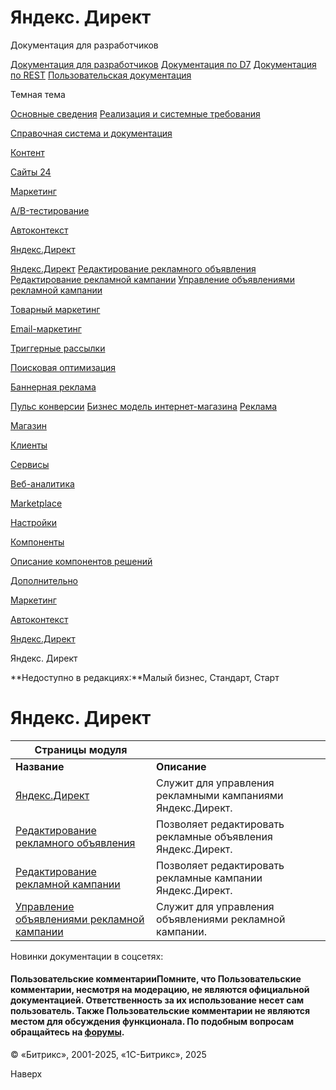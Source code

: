 # Яндекс. Директ

Документация для разработчиков

[Документация для разработчиков](https://dev.1c-bitrix.ru/api_help/)
[Документация по D7](https://dev.1c-bitrix.ru/api_d7/)
[Документация по REST](https://dev.1c-bitrix.ru/rest_help/)
[Пользовательская документация](https://dev.1c-bitrix.ru/user_help/)

Темная тема

[Основные сведения](/user_help/index.php)
[Реализация и системные требования](/user_help/reqintro.php)

[Справочная система и документация](/user_help/help/index.php)

[Контент](/user_help/content/index.php)

[Сайты 24](/user_help/sites24/index.php)

[Маркетинг](/user_help/marketing/index.php)

[A/B-тестирование](/user_help/marketing/ab_testing/index.php)

[Автоконтекст](/user_help/marketing/context_adv/index.php)

[Яндекс.Директ](/user_help/marketing/context_adv/yandex_direkt/index.php)

[Яндекс.Директ](/user_help/marketing/context_adv/yandex_direkt/seo_search_yandex_direct.php)
[Редактирование рекламного объявления](/user_help/marketing/context_adv/yandex_direkt/seo_search_yandex_direct_banner_edit.php)
[Редактирование рекламной кампании](/user_help/marketing/context_adv/yandex_direkt/seo_search_yandex_direct_edit.php)
[Управление объявлениями рекламной кампании](/user_help/marketing/context_adv/yandex_direkt/seo_search_yandex_direct_banner.php)

[Товарный маркетинг](/user_help/marketing/discounts/index.php)

[Email-маркетинг](/user_help/marketing/sender/index.php)

[Триггерные рассылки](/user_help/marketing/triggered_emails/index.php)

[Поисковая оптимизация](/user_help/marketing/seo/index.php)

[Баннерная реклама](/user_help/marketing/advertising/index.php)

[Пульс конверсии](/user_help/marketing/conversion_pulse.php)
[Бизнес модель интернет-магазина](/user_help/marketing/web_store_business_model.php)
[Реклама](/user_help/marketing/ads.php)

[Магазин](/user_help/store/index.php)

[Клиенты](/user_help/clients/index.php)

[Сервисы](/user_help/service/index.php)

[Веб-аналитика](/user_help/statistic/index.php)

[Marketplace](/user_help/marketplace/index.php)

[Настройки](/user_help/settings/index.php)

[Компоненты](/user_help/components/index.php)

[Описание компонентов решений](/user_help/description_decisions/index.php)

[Дополнительно](/user_help/additional/index.php)

[Маркетинг](/user_help/marketing/index.php)

[Автоконтекст](/user_help/marketing/context_adv/index.php)

[Яндекс.Директ](/user_help/marketing/context_adv/yandex_direkt/index.php)

Яндекс. Директ

**Недоступно в редакциях:**Малый бизнес, Стандарт, Старт

# Яндекс. Директ

| **Страницы модуля** | | |
| --- | --- | --- |
| **Название** | **Описание** |
| [Яндекс.Директ](/user_help/marketing/context_adv/yandex_direkt/seo_search_yandex_direct.php) | Служит для управления рекламными кампаниями Яндекс.Директ. |
| [Редактирование рекламного объявления](/user_help/marketing/context_adv/yandex_direkt/seo_search_yandex_direct_banner_edit.php) | Позволяет редактировать рекламные объявления Яндекс.Директ. |
| [Редактирование рекламной кампании](/user_help/marketing/context_adv/yandex_direkt/seo_search_yandex_direct_edit.php) | Позволяет редактировать рекламные кампании Яндекс.Директ. |
| [Управление объявлениями рекламной кампании](/user_help/marketing/context_adv/yandex_direkt/seo_search_yandex_direct_banner.php) | Служит для управления объявлениями рекламной кампании. |

Новинки документации в соцсетях:

#### Пользовательские комментарииПомните, что Пользовательские комментарии, несмотря на модерацию, не являются официальной документацией. Ответственность за их использование несет сам пользователь. Также Пользовательские комментарии не являются местом для обсуждения функционала. По подобным вопросам обращайтесь на [форумы](http://dev.1c-bitrix.ru/community/forums/group1/).

© «Битрикс», 2001-2025, «1С-Битрикс», 2025

Наверх